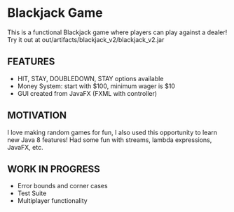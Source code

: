 # Blackjack Game
This is a functional Blackjack game where players can play against a dealer!
Try it out at out/artifacts/blackjack_v2/blackjack_v2.jar

## FEATURES
* HIT, STAY, DOUBLEDOWN, STAY options available
* Money System: start with $100, minimum wager is $10
* GUI created from JavaFX (FXML with controller)

## MOTIVATION
I love making random games for fun, I also used this opportunity to learn new Java 8 features!
Had some fun with streams, lambda expressions, JavaFX, etc.

## WORK IN PROGRESS
* Error bounds and corner cases
* Test Suite
* Multiplayer functionality
